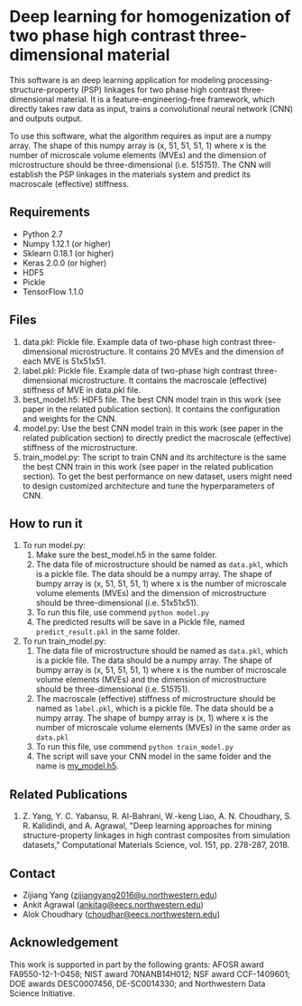 # Deep learning for homogenization of two phase high contrast three-dimensional material 

This software is an deep learning application for modeling
processing-structure-property (PSP) linkages for two phase high contrast
three-dimensional material. It is a feature-engineering-free framework, which
directly takes raw data as input, trains a convolutional neural network (CNN)
and outputs output. 

To use this software, what the algorithm requires as input are a numpy array.
The shape of this numpy array is (x, 51, 51, 51, 1) where x is the number of
microscale volume elements (MVEs) and the dimension of microstructure should be
three-dimensional (i.e. 51*51*51). The CNN will establish the PSP linkages in
the materials system and predict its macroscale (effective) stiffness.

## Requirements ##
* Python 2.7
* Numpy 1.12.1 (or higher)
* Sklearn 0.18.1 (or higher)
* Keras 2.0.0 (or higher)
* HDF5
* Pickle
* TensorFlow 1.1.0

## Files ##
1. data.pkl: Pickle file. Example data of two-phase high contrast
   three-dimensional microstructure. It contains 20 MVEs and the dimension of
   each MVE is 51x51x51.
2. label.pkl: Pickle file. Example data of two-phase high contrast
   three-dimensional microstructure. It contains the macroscale (effective)
   stiffness of MVE in data.pkl file. 
3. best_model.h5: HDF5 file. The best CNN model train in this work (see paper
   in the related publication section). It contains the configuration and
   weights for the CNN.
4. model.py: Use the best CNN model train in this work (see paper in the
   related publication section) to directly predict the macroscale (effective)
   stiffness of the microstructure. 
5. train_model.py: The script to train CNN and its architecture is the same the
   best CNN train in this work (see paper in the related publication section).
   To get the best performance on new dataset, users might need to design
   customized architecture and tune the hyperparameters of CNN.

## How to run it
1. To run model.py: 
	1. Make sure the best_model.h5 in the same folder.
	2. The data file of microstructure should be named as `data.pkl`, which
	   is a pickle file. The data should be a numpy array. The shape of
	   bumpy array is (x, 51, 51, 51, 1) where x is the number of
	   microscale volume elements (MVEs) and the dimension of
	   microstructure should be three-dimensional (i.e. 51x51x51). 
	3. To run this file, use commend `python model.py`
	4. The predicted results will be save in a Pickle file, named
	   `predict_result.pkl` in the same folder. 
2. To run train_model.py: 
	1. The data file of microstructure should be named as `data.pkl`, which
	   is a pickle file. The data should be a numpy array. The shape of
	   bumpy array is (x, 51, 51, 51, 1) where x is the number of
	   microscale volume elements (MVEs) and the dimension of
	   microstructure should be three-dimensional (i.e. 51*51*51). 
	2. The macroscale (effective) stiffness of microstructure should be
	   named as `label.pkl`, which is a pickle file. The data should be a
	   numpy array. The shape of bumpy array is (x, 1) where x is the
	   number of microscale volume elements (MVEs) in the same order as
	   `data.pkl`
	3. To run this file, use commend `python train_model.py`
	4. The script will save your CNN model in the same folder and the name
	   is [my_model.h5](http://cucis.ece.northwestern.edu/projects/DataSets/Deep_learning_homogenization/my_model.h5).

## Related Publications ##
1. Z. Yang, Y. C. Yabansu, R. Al-Bahrani, W.-keng Liao, A. N. Choudhary, S. R.
   Kalidindi, and A. Agrawal, "Deep learning approaches for mining
   structure-property linkages in high contrast composites from simulation
   datasets," Computational Materials Science, vol. 151, pp. 278-287,
   2018.

## Contact
* Zijiang Yang (zijiangyang2016@u.northwestern.edu)
* Ankit Agrawal (ankitag@eecs.northwestern.edu)
* Alok Choudhary (choudhar@eecs.northwestern.edu)

## Acknowledgement
This work is supported in part by the following grants: AFOSR award
FA9550-12-1-0458; NIST award 70NANB14H012; NSF award CCF-1409601; DOE awards
DESC0007456, DE-SC0014330; and Northwestern Data Science Initiative.

